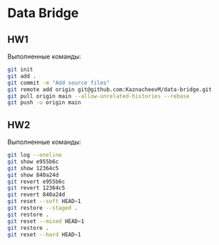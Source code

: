 # Data Bridge

## HW1

Выполненные команды:

```bash
git init
git add .
git commit -m "Add source files"
git remote add origin git@github.com:KaznacheevM/data-bridge.git
git pull origin main --allow-unrelated-histories --rebase
git push -u origin main
```

## HW2

Выполненные команды:

```bash
git log --oneline
git show e955b6c
git show 12364c5
git show 840a24d
git revert e955b6c
git revert 12364c5
git revert 840a24d
git reset --soft HEAD~1
git restore --staged .
git restore .
git reset --mixed HEAD~1
git restore .
git reset --hard HEAD~1
```
